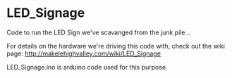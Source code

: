 LED_Signage
===========

Code to run the LED Sign we've scavanged from the junk pile...

For details on the hardware we're driving this code with, check out the wiki page: http://makelehighvalley.com/wiki/LED_Signage

LED_Signage.ino is arduino code used for this purpose.
